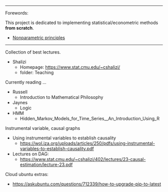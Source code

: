 *** 
Forewords:

This project is dedicated to implementing statistical/econometric methods **from scratch**. 

- [Nonparametric principles](https://github.com/brbisheng/Econ-Stat-Methods/tree/master/Nonparametric%20principles)


****
Collection of best lectures.
- Shalizi
    - Homepage: https://www.stat.cmu.edu/~cshalizi/
    - folder: Teaching

Currently reading ...
- Russell
    - Introduction to Mathematical Philosophy
- Jaynes
    - Logic
- HMM
    - Hidden_Markov_Models_for_Time_Series__An_Introduction_Using_R

Instrumental variable, causal graphs
- Using instrumental variables to establish causality
    - https://wol.iza.org/uploads/articles/250/pdfs/using-instrumental-variables-to-establish-causality.pdf
- Lectures on DAG: 
    - https://www.stat.cmu.edu/~cshalizi/402/lectures/23-causal-estimation/lecture-23.pdf

Cloud ubuntu extras:
- https://askubuntu.com/questions/712339/how-to-upgrade-pip-to-latest
